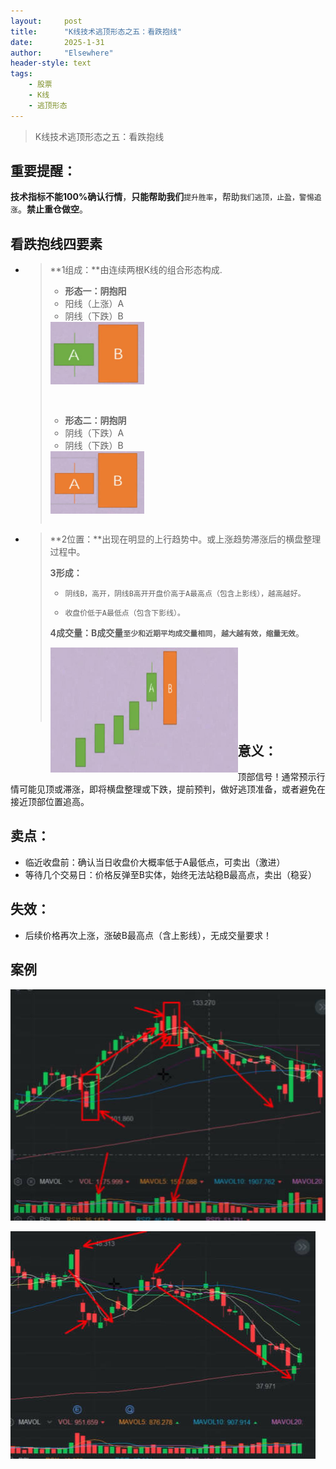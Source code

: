 ```yaml
---
layout: 	post
title: 		"K线技术逃顶形态之五：看跌抱线"
date:       2025-1-31
author: 	"Elsewhere"
header-style: text
tags:
    - 股票  
    - K线
    - 逃顶形态 
---
```


> K线技术逃顶形态之五：看跌抱线

## 重要提醒：

**技术指标不能100%确认行情**，**只能帮助我们**`提升胜率`，帮助`我们逃顶，止盈，警惕追涨`。**禁止重仓做空**。



## 看跌抱线四要素

- >**1组成：**由连续两根K线的组合形态构成.
   >
   >- **形态一：阴抱阳**
   >  - 阳线（上涨）A  
   >  - 阴线（下跌）B
   >
   >
   ><img src="/img/2025/01-30-25/1-1.jpg" width = "150" height = "100"  align=left />
   >
   ><br><br><br><br><br><br><br>
   >
   >- **形态二：阴抱阴**
   >  - 阴线（下跌）A
   >  - 阴线（下跌）B
   >
   ><img src="/img/2025/01-30-25/1-2.jpg" width = "150" height = "100"  align=left />
   >
   ><br><br><br><br><br><br>
   
   
   
- > **2位置：**出现在明显的上行趋势中。或上涨趋势滞涨后的横盘整理过程中。
  >
  > **3形成：**
  >
  > - `阴线B，高开，阴线B高开开盘价高于A最高点（包含上影线），越高越好。`
  >
  > - `收盘价低于A最低点（包含下影线）。`
  >
  > **4成交量：B成交量`至少和近期平均成交量相同`**，**`越大越有效，缩量无效`**。
  >
  > 
  >
  > <img src="/img/2025/01-30-25/2-1.jpg" width = "300" height = "200"  align=left />
  >
  > <br><br><br><br><br><br><br>





## 意义：
顶部信号！通常预示行情可能见顶或滞涨，即将横盘整理或下跌，提前预判，做好逃顶准备，或者避免在接近顶部位置追高。

## 卖点：
- 临近收盘前：确认当日收盘价大概率低于A最低点，可卖出（激进）
- 等待几个交易日：价格反弹至B实体，始终无法站稳B最高点，卖出（稳妥）

## 失效：
- 后续价格再次上涨，涨破B最高点（含上影线），无成交量要求！



## 案例

![img](/img/2025/01-30-25/4.jpg)

![img](/img/2025/01-30-25/5.jpg)
